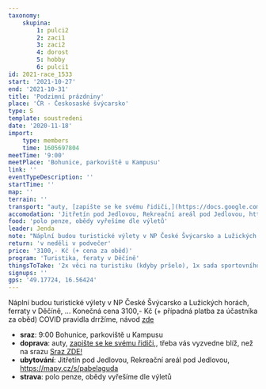 ```yaml
---
taxonomy:
    skupina:
        1: pulci2
        2: zaci1
        3: zaci2
        4: dorost
        5: hobby
        6: pulci1
id: 2021-race_1533
start: '2021-10-27'
end: '2021-10-31'
title: 'Podzimní prázdniny'
place: 'ČR - Českosaské švýcarsko'
type: S
template: soustredeni
date: '2020-11-18'
import:
    type: members
    time: 1605697804
meetTime: '9:00'
meetPlace: 'Bohunice, parkoviště u Kampusu'
link: ''
eventTypeDescription: ''
startTime: ''
map: ''
terrain: ''
transport: "auty, [zapište se ke svému řidiči,](https://docs.google.com/spreadsheets/d/1W9S6pKS_s_MA_NzcA01Q2oIXY2CfCOg2GTk9b0oH5tI/edit?), třeba vás vyzvedne blíž, než na srazu\r\n[Sraz ZDE!](https://mapy.cz/s/gobadabufo)"
accomodation: 'Jitřetín pod Jedlovou, Rekreační areál pod Jedlovou, https://mapy.cz/s/pabelaguda'
food: 'polo penze, obědy vyřešíme dle výletů'
leader: Jenda
note: "Náplní budou turistické výlety v NP České Švýcarsko a Lužických horách, ferraty v Děčíně, ...\r\nKonečná cena 3100,- Kč (+ případná platba za účastníka za oběd)\r\nCOVID pravidla drržíme, návod [zde](https://covid.gov.cz/)"
return: 'v neděli v podvečer'
price: '3100,- Kč (+ cena za oběd)'
program: 'Turistika, feraty v Děčíně'
thingsToTake: '2x věci na turistiku (kdyby pršelo), 1x sada sportovního oblečení na feraty, která se dá zašpinit.'
signups: ''
gps: '49.17724, 16.56424'
---
```


Náplní budou turistické výlety v NP České Švýcarsko a Lužických horách, ferraty v Děčíně, ...
Konečná cena 3100,- Kč (+ případná platba za účastníka za oběd)
COVID pravidla drržíme, návod [zde](https://covid.gov.cz/)
* **sraz**: 9:00 Bohunice, parkoviště u Kampusu
* **doprava**: auty, [zapište se ke svému řidiči,](https://docs.google.com/spreadsheets/d/1W9S6pKS_s_MA_NzcA01Q2oIXY2CfCOg2GTk9b0oH5tI/edit?), třeba vás vyzvedne blíž, než na srazu
[Sraz ZDE!](https://mapy.cz/s/gobadabufo)
* **ubytování**: Jitřetín pod Jedlovou, Rekreační areál pod Jedlovou, https://mapy.cz/s/pabelaguda
* **strava**: polo penze, obědy vyřešíme dle výletů
